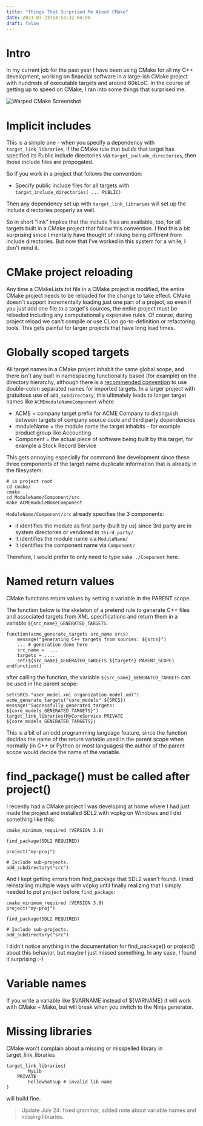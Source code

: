 ```yaml
---
title: "Things That Surprised Me About CMake"
date: 2023-07-23T14:53:32-04:00
draft: false
---
```


# Intro

In my current job for the past year I have been using CMake for all my C++ development, working on financial software in a large-ish CMake project with hundreds of executable targets and around 80kLoC. In the course of getting up to speed on CMake, I ran into some things that surprised me.

![Warped CMake Screenshot](/warped-cmake-screenshot.png#l)

# Implicit includes

This is a simple one - when you specify a dependency with `target_link_libraries`, if the CMake rule that builds that target has specified its Public include directories via `target_include_directories`, then those include files are propogated.

So if you work in a project that follows the convention:

- Specify public include files for all targets with `target_include_directories( ... PUBLIC)`

Then any dependency set up with `target_link_libraries` will set up the include directories properly as well.

So in short "link" implies that the include files are available, too, for all targets built in a CMake project that follow this convention. I find this a bit surprising since I mentally have thought of linking being different from include directories. But now that I've worked in this system for a while, I don't mind it.

# CMake project reloading

Any time a CMakeLists.txt file in a CMake project is modified, the entire CMake project needs to be reloaded for the change to take effect. CMake doesn't support incrementally loading just one part of a project, so even if you just add one file to a target's sources, the entire project must be reloaded including any computationally expensive rules. Of course, during project reload we can't compile or use CLion go-to-definition or refactoring tools. This gets painful for larger projects that have long load times.

# Globally scoped targets

All target names in a CMake project inhabit the same global scope, and there isn't any built in namespacing functionality based (for example) on the directory hierarchy, although there is a [recommended convention](https://cmake.org/cmake/help/latest/manual/cmake-developer.7.html) to use double-colon separated names for imported targets. In a larger project with gratuitous use of `add_subdirectory`, this ultimately leads to longer target names like `ACMEmoduleNameComponent` where

- ACME = company target prefix for ACME Company to distinguish between targets of company source code and third party dependencies
- moduleName = the module name the target inhabits - for example product group like Accounting
- Component = the actual piece of software being built by this target, for example a Stock Record Service

This gets annoying especially for command line development since these three components of the target name duplicate information that is already in the filesystem:

```
# in project root
cd cmake/
cmake ..
cd ModuleName/Component/src
make ACMEmoduleNameComponent
```

`ModuleName/Component/src` already specifies the 3 components:

- it identifies the module as first party (built by us) since 3rd party are in system directories or vendored in `third_party/`
- It identifies the module name via `ModuleName/`
- It identifies the component name via `Component/`


Therefore, I would prefer to only need to type `make ./Component` here.

# Named return values

CMake functions return values by setting a variable in the PARENT scope.

The function below is the skeleton of a pretend rule to generate C++ files and associated targets from XML specifications and return them in a variable `${src_name}_GENERATED_TARGETS`.

```
function(acme_generate_targets src_name srcs)
    message("generating C++ targets from sources: ${srcs}")
    ... # generation done here
    src_name =  ...
    targets = ....
    set(${src_name}_GENERATED_TARGETS ${targets} PARENT_SCOPE)
endfunction()
```

after calling the function, the variable `${src_name}_GENERATED_TARGETS` can be used in the parent scope:

```
set(SRCS "user_model.xml organization_model.xml")
acme_generate_targets("core_models" ${SRCS})
message("Successfully generated targets: ${core_models_GENERATED_TARGETS}")
target_link_libraries(MyCoreService PRIVATE ${core_models_GENERATED_TARGETS})
```

This is a bit of an odd programming language feature, since the function decides the name of the return variable used in the parent scope when normally (in C++ or Python or most languages) the author of the parent scope would decide the name of the variable.

# find_package() must be called after project()

I recently had a CMake project I was developing at home where I had just made the project and installed SDL2 with vcpkg on Windows and I did something like this:

```
cmake_minimum_required (VERSION 3.8)

find_package(SDL2 REQUIRED)

project("my-proj")

# Include sub-projects.
add_subdirectory("src")
```

And I kept getting errors from find_package that SDL2 wasn't found. I tried reinstalling multiple ways with vcpkg until finally realizing that I simply needed to put `project` before `find_package`:


```
cmake_minimum_required (VERSION 3.8)
project("my-proj")

find_package(SDL2 REQUIRED)

# Include sub-projects.
add_subdirectory("src")
```

I didn't notice anything in the documentation for find_package() or project() about this behavior, but maybe I just missed something. In any case, I found it surprising :-)

# Variable names

If you write a variable like $VARNAME instead of ${VARNAME} it will work with CMake + Make, but will break when you switch to the Ninja generator.

# Missing libraries

CMake won't complain about a missing or misspelled library in target_link_libraries

```
target_link_libraries(
        MyLib
    PRIVATE
        hellowhatsup # invalid lib name
)

```

will build fine.

> Update July 24: fixed grammar, added note about variable names and missing libraries.